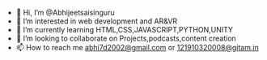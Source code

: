 - 👋 Hi, I’m @Abhijeetsaisinguru
- 👀 I’m interested in web development and AR&VR
- 🌱 I’m currently learning HTML,CSS,JAVASCRIPT,PYTHON,UNITY
- 💞️ I’m looking to collaborate on Projects,podcasts,content creation 
- 📫 How to reach me abhi7d2002@gmail.com or 121910320008@gitam.in

<!---
Abhijeetsaisinguru/Abhijeetsaisinguru is a ✨ special ✨ repository because its `README.md` (this file) appears on your GitHub profile.
You can click the Preview link to take a look at your changes.
--->
